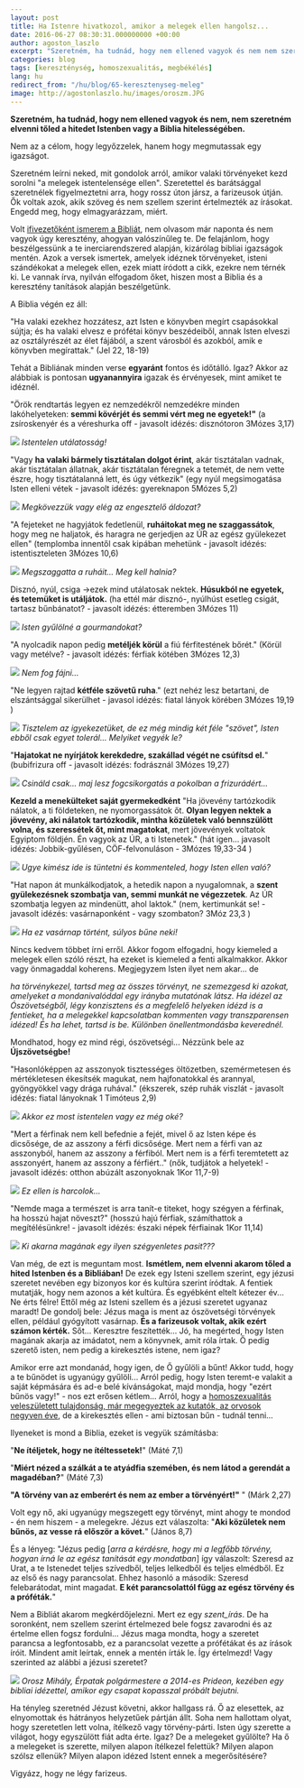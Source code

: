 ```yaml
---
layout: post
title: Ha Istenre hivatkozol, amikor a melegek ellen hangolsz...
date: 2016-06-27 08:30:31.000000000 +00:00
author: agoston_laszlo
excerpt: "Szeretném, ha tudnád, hogy nem ellened vagyok és nem nem szeretném elvenni tőled a hitedet Istenben vagy a Biblia hitelességében. Nem az a célom, hogy legyőzzelek, hanem hogy megmutassak egy igazságot."
categories: blog
tags: [kereszténység, homoszexualitás, megbékélés]
lang: hu
redirect_from: "/hu/blog/65-keresztenyseg-meleg"
image: http://agostonlaszlo.hu/images/oroszm.JPG
---
```


**Szeretném, ha tudnád, hogy nem ellened vagyok és nem, nem szeretném elvenni tőled a hitedet Istenben vagy a Biblia hitelességében.**

Nem az a célom, hogy legyőzzelek, hanem hogy megmutassak egy igazságot.

Szeretném leírni neked, mit gondolok arról, amikor valaki törvényeket kezd sorolni "a melegek istentelensége ellen". Szeretettel és barátsággal szeretnélek figyelmeztetni arra, hogy rossz úton jársz, a farizeusok útján. Ők voltak azok, akik szöveg és nem szellem szerint értelmezték az írásokat. Engedd meg, hogy elmagyarázzam, miért.

Volt [ifivezetőként ismerem a Bibliát](http://agostonlaszlo.hu/blog/miert-nincs-isten-ha-van), nem olvasom már naponta és nem vagyok úgy keresztény, ahogyan valószínűleg te. De felajánlom, hogy beszélgessünk a te inerciarendszered alapján, kizárólag bibliai igazságok mentén. Azok a versek ismertek, amelyek idéznek törvényeket, isteni szándékokat a melegek ellen, ezek miatt íródott a cikk, ezekre nem térnék ki. Le vannak írva, nyilván elfogadom őket, hiszen most a Biblia és a keresztény tanítások alapján beszélgetünk.

A Biblia végén ez áll:

"Ha valaki ezekhez hozzátesz, azt Isten e könyvben megírt csapásokkal sújtja; és ha valaki elvesz e prófétai könyv beszédeiből, annak Isten elveszi az osztályrészét az élet fájából, a szent városból és azokból, amik e könyvben megírattak." (Jel 22, 18-19)

Tehát a Bibliának minden verse **egyaránt** fontos és időtálló. Igaz? Akkor az alábbiak is pontosan **ugyanannyira** igazak és érvényesek, mint amiket te idéznél.

"Örök rendtartás legyen ez nemzedékről nemzedékre minden lakóhelyeteken: **semmi kövérjét és semmi vért meg ne egyetek!"** 
(a zsíroskenyér és a véreshurka off -  javasolt idézés: disznótoron  3Mózes 3,17)

![]({{site.baseurl}}/images/disznotor.JPG)
*Istentelen utálatosság!*

"Vagy **ha valaki bármely tisztátalan dolgot érint**, akár tisztátalan vadnak, akár tisztátalan állatnak, akár tisztátalan féregnek a tetemét, de nem vette észre, hogy tisztátalanná lett, és úgy vétkezik"
(egy nyúl megsimogatása Isten elleni vétek - javasolt idézés: gyereknapon  5Mózes 5,2)

![]({{site.baseurl}}/images/nyuszi.jpg)
*Megkövezzük vagy elég az engesztelő áldozat?*

"A fejeteket ne hagyjátok fedetlenül, **ruháitokat meg ne szaggassátok**, hogy meg ne haljatok, és haragra ne gerjedjen az ÚR az egész gyülekezet ellen" 
(templomba innentől csak kipában mehetünk - javasolt idézés: istentiszteleten  3Mózes 10,6)

![]({{site.baseurl}}/images/szakadt.jpg)
*Megszaggatta a ruháit... Meg kell halnia?*

Disznó, nyúl, csiga -&gt;ezek mind utálatosak nektek. **Húsukból ne egyetek, és tetemüket is utáljátok.** 
(ha ettél már disznó-, nyúlhúst esetleg csigát, tartasz bűnbánatot? - javasolt idézés: étteremben  3Mózes 11)

![]({{site.baseurl}}/images/csiga.JPG)
*Isten gyűlölné a gourmandokat?*

"A nyolcadik napon pedig **metéljék körül** a fiú férfitestének bőrét." 
(Körül vagy metélve? - javasolt idézés: férfiak kötében  3Mózes 12,3)

![]({{site.baseurl}}/images/korulmeteles.jpg)
*Nem fog fájni...*

"Ne legyen rajtad **kétféle szövetű ruha**." 
(ezt nehéz lesz betartani, de elszántsággal sikerülhet - javasol idézés: fiatal lányok körében  3Mózes 19,19 )

![]({{site.baseurl}}/images/esokabat.jpg)
*Tisztelem az igyekezetüket, de ez még mindig két féle "szövet", Isten ebből csak egyet tolerál... Melyiket vegyék le?*

"**Hajatokat ne nyírjátok kerekdedre, szakállad végét ne csúfítsd el.**" 
(bubifrizura off - javasolt idézés: fodrásznál  3Mózes 19,27)

![]({{site.baseurl}}/images/haj.jpg)
*Csináld csak... maj lesz fogcsikorgatás a pokolban a frizurádért...*

**Kezeld a menekülteket saját gyermekedként**
"Ha jövevény tartózkodik nálatok, a ti földeteken, ne nyomorgassátok őt. **Olyan legyen nektek a jövevény, aki nálatok tartózkodik, mintha közületek való bennszülött volna, és szeressétek őt, mint magatokat**, mert jövevények voltatok Egyiptom földjén. Én vagyok az ÚR, a ti Istenetek." (hát igen...  javasolt idézés: Jobbik-gyűlésen, CÖF-felvonuláson - 3Mózes 19,33-34 )

![]({{site.baseurl}}/images/gyoda.JPG)
*Ugye kimész ide is tüntetni és kommenteled, hogy Isten ellen való?*

"Hat napon át munkálkodjatok, a hetedik napon a nyugalomnak, a **szent gyülekezésnek szombatja van, semmi munkát ne végezzetek**. Az ÚR szombatja legyen az mindenütt, ahol laktok." 
(nem, kertimunkát se! - javasolt idézés: vasárnaponként - vagy szombaton?  3Móz 23,3 )

![]({{site.baseurl}}/images/kertimunka.jpg)
*Ha ez vasárnap történt, súlyos bűne neki!*


Nincs kedvem többet írni erről. Akkor fogom elfogadni, hogy kiemeled a melegek ellen szóló részt, ha ezeket is kiemeled a fenti alkalmakkor. Akkor vagy önmagaddal koherens. Megjegyzem Isten ilyet nem akar... de 

_ha törvénykezel, tartsd meg az összes törvényt, ne szemezgesd ki azokat, amelyeket a mondanivalóddal egy irányba mutatónak látsz. Ha idézel az Ószövetségből, légy konzisztens és a megfelelő helyeken idézd is a fentieket, ha a melegekkel kapcsolatban kommenten vagy transzparensen idézed! És ha lehet, tartsd is be. Különben önellentmondásba keverednél._

Mondhatod, hogy ez mind régi, ószövetségi... Nézzünk bele az **Újszövetségbe!**

"Hasonlóképpen az asszonyok tisztességes öltözetben, szemérmetesen és mértékletesen ékesítsék magukat, nem hajfonatokkal és arannyal, gyöngyökkel vagy drága ruhával." 
(ékszerek, szép ruhák viszlát - javasolt idézés: fiatal lányoknak  1 Timóteus 2,9)

![]({{site.baseurl}}/images/no.jpg)
*Akkor ez most istentelen vagy ez még oké?*

"Mert a férfinak nem kell befednie a fejét, mivel ő az Isten képe és dicsősége, de az asszony a férfi dicsősége. Mert nem a férfi van az asszonyból, hanem az asszony a férfiból. Mert nem is a férfi teremtetett az asszonyért, hanem az asszony a férfiért.." 
(nők, tudjátok a helyetek! - javasolt idézés: otthon abúzált aszonyoknak  1Kor 11,7-9)

![]({{site.baseurl}}/images/noferfi.JPG)
*Ez ellen is harcolok...*

"Nemde maga a természet is arra tanít-e titeket, hogy szégyen a férfinak, ha hosszú hajat növeszt?" 
(hosszú hajú férfiak, számíthattok a megítélésünkre! - javasolt idézés: északi népek férfiainak  1Kor 11,14)

![]({{site.baseurl}}/images/hosszuhaj.JPG) 
*Ki akarna magának egy ilyen szégyenletes pasit???*

Van még, de ezt is meguntam most. **Ismétlem, nem elvenni akarom tőled a hited Istenben és a Bibliában!** De ezek egy Isteni szellem szerint, egy jézusi szeretet nevében egy bizonyos kor és kultúra szerint íródtak. A fentiek mutatják, hogy nem azonos a két kultúra. És egyébként eltelt kétezer év... Ne érts félre! Ettől még az Isteni szellem és a jézusi szeretet ugyanaz maradt! De gondolj bele: Jézus maga is ment az ószövetségi törvények ellen, például gyógyított vasárnap. **És a farizeusok voltak, akik ezért számon kérték.** Sőt... Keresztre feszítették... Jó, ha megérted, hogy Isten magának akarja az imádatot, nem a könyvnek, amit róla írtak. Ő pedig szerető isten, nem pedig a kirekesztés istene, nem igaz?

Amikor erre azt mondanád, hogy igen, de Ő gyűlöli a bűnt! Akkor tudd, hogy a te bűnödet is ugyanúgy gyűlöli... Arról pedig, hogy Isten teremt-e valakit a saját képmására és ad-e belé kívánságokat, majd mondja, hogy "ezért bűnös vagy!" - nos ezt erősen kétlem... Arról, hogy a [homoszexualitás veleszületett tulajdonság, már megegyeztek az kutatók, az orvosok negyven éve](http://index.hu/tudomany/2013/07/05/igy_lett_nem_betegseg_a_homoszexualitas/), de a kirekesztés ellen - ami biztosan bűn - tudnál tenni...

Ilyeneket is mond a Biblia, ezeket is vegyük számításba:

"**Ne ítéljetek, hogy ne ítéltessetek!**" (Máté 7,1)

"**Miért nézed a szálkát a te atyádfia szemében, és nem látod a gerendát a magadéban?**" (Máté 7,3)

**"A törvény van az emberért és nem az ember a törvényért!"** " (Márk 2,27)

Volt egy nő, aki ugyanúgy megszegett egy törvényt, mint ahogy te mondod - én nem hiszem - a melegekre. Jézus ezt válaszolta: "**Aki közületek nem bűnös, az vesse rá először a követ.**" (János 8,7)

És a lényeg: "Jézus pedig [_arra a kérdésre, hogy mi a legfőbb törvény, hogyan írná le az egész tanítását egy mondatban_] így válaszolt: Szeresd az Urat, a te Istenedet teljes szívedből, teljes lelkedből és teljes elmédből. Ez az első és nagy parancsolat. Ehhez hasonló a második: Szeresd felebarátodat, mint magadat. **E két parancsolattól függ az egész törvény és a próféták.**"

Nem a Bibliát akarom megkérdőjelezni. Mert ez egy _szent_írás_. De ha soronként, nem szellem szerint értelmezed bele fogsz zavarodni és az értelme ellen fogsz fordulni... Jézus maga mondta, hogy a szeretet parancsa a legfontosabb, ez a parancsolat vezette a prófétákat és az írások íróit. Mindent amit leírtak, ennek a mentén írták le. Így értelmezd! Vagy szerinted az alábbi a jézusi szeretet?

![]({{site.baseurl}}/images/oroszm.JPG)
*Orosz Mihály, Érpatak polgármestere a 2014-es Prideon, kezében egy bibliai idézettel, amikor egy csapat kopasszal próbált bejutni.*

Ha tényleg szeretnéd Jézust követni, akkor hallgass rá. Ő az elesettek, az elnyomottak és hátrányos helyzetűek pártján állt. Soha nem hallottam olyat, hogy szeretetlen lett volna, ítélkező vagy törvény-párti.
Isten úgy szerette a világot, hogy egyszülött fiát adta érte. Igaz? De a melegeket gyűlölte? Ha ő a melegeket is szerette, milyen alapon ítélkezel felettük? Milyen alapon szólsz ellenük? Milyen alapon idézed Istent ennek a megerősítésére?

Vigyázz, hogy ne légy farizeus.
